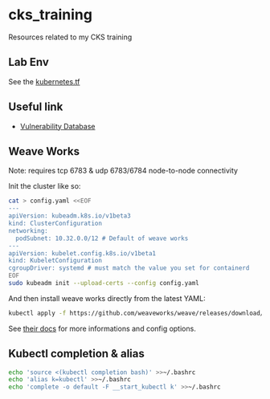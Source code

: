# cks_training

Resources related to my CKS training

## Lab Env

See the [kubernetes.tf](./kubernetes.tf)

## Useful link

- [Vulnerability Database](https://nvd.nist.gov/vuln/search)

## Weave Works

Note: requires tcp 6783 & udp 6783/6784 node-to-node connectivity

Init the cluster like so:

```bash
cat > config.yaml <<EOF
---
apiVersion: kubeadm.k8s.io/v1beta3
kind: ClusterConfiguration
networking:
  podSubnet: 10.32.0.0/12 # Default of weave works
---
apiVersion: kubelet.config.k8s.io/v1beta1
kind: KubeletConfiguration
cgroupDriver: systemd # must match the value you set for containerd
EOF
sudo kubeadm init --upload-certs --config config.yaml
```

And then install weave works directly from the latest YAML:

```bash
kubectl apply -f https://github.com/weaveworks/weave/releases/download/v2.8.1/weave-daemonset-k8s.yaml
```

See [their docs](https://www.weave.works/docs/net/latest/kubernetes/kube-addon/) for more informations and config options.

## Kubectl completion & alias

```bash
echo 'source <(kubectl completion bash)' >>~/.bashrc
echo 'alias k=kubectl' >>~/.bashrc
echo 'complete -o default -F __start_kubectl k' >>~/.bashrc
```
